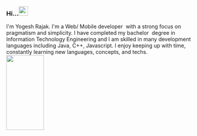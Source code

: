 ### Hi...<img src="https://user-images.githubusercontent.com/65396589/132105076-2dcbaeb9-a4ce-4364-869f-e409dffc9191.gif" width=25 height=25/>

<div> I'm Yogesh Rajak. I'm a Web/ Mobile developer  with a strong focus on pragmatism and simplicity. I have completed my bachelor  degree in Information Technology Engineering and I am skilled in many development languages including Java, C++, Javascript.
I enjoy keeping up with time, constantly learning new languages, concepts, and techs. </div>

<img src="https://user-images.githubusercontent.com/65396589/132105013-97386981-0e83-49e0-929b-5a8ec93bfaf8.png" width=100 height=200/>



